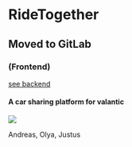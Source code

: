 # RideTogether
## Moved to GitLab
### (Frontend)
[see backend](https://github.com/Iberuser/RideTogether-Backend)

#### A car sharing platform for valantic
![](https://cs2.worldofmods.net/screenshots/e303f/2021-12/original/9a82a71e7dfa06697a29be3eacadfbc0d8024630/427344-screenshot_2021-12-24_23-32-06.jpg)

Andreas, Olya, Justus
